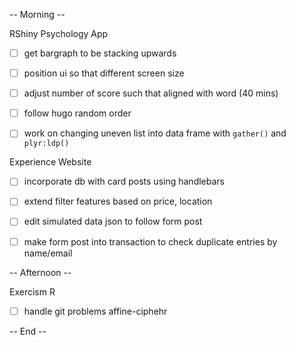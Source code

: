 
-- Morning -- 

RShiny Psychology App
- [ ] get bargraph to be stacking upwards 
- [ ] position ui so that different screen size
- [ ] adjust number of score such that aligned with word (40 mins)
- [ ] follow hugo random order 
- [ ] work on changing uneven list into data frame with `gather()` and `plyr:ldp()`


Experience Website 
- [ ] incorporate db with card posts using handlebars
- [ ] extend filter features based on price, location
- [ ] edit simulated data json to follow form post
- [ ] make form post into transaction to check duplicate entries by name/email


-- Afternoon --

Exercism R
- [ ] handle git problems affine-ciphehr



-- End -- 
